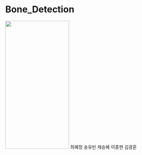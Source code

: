 # Bone_Detection

<img src="https://user-images.githubusercontent.com/60537388/137848814-943e760e-99be-4faa-b309-c8301edec66a.png" width="200" height="400"/>
최혜정 송유빈 채승혜 이종현 김광훈
